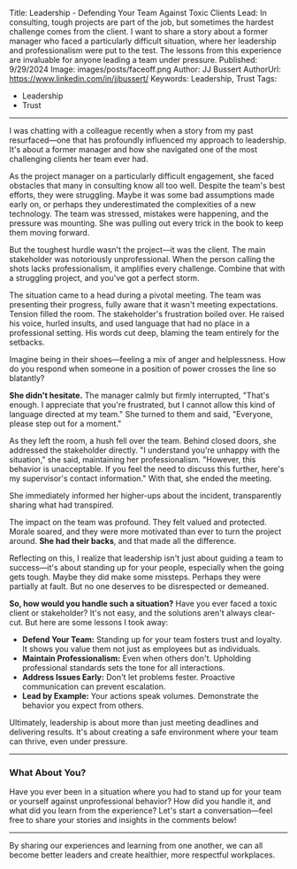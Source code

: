Title: Leadership - Defending Your Team Against Toxic Clients
Lead: In consulting, tough projects are part of the job, but sometimes the hardest challenge comes from the client. I want to share a story about a former manager who faced a particularly difficult situation, where her leadership and professionalism were put to the test. The lessons from this experience are invaluable for anyone leading a team under pressure.
Published: 9/29/2024
Image: images/posts/faceoff.png
Author: JJ Bussert
AuthorUrl: https://www.linkedin.com/in/jjbussert/
Keywords: Leadership, Trust
Tags:
 - Leadership
 - Trust
---

I was chatting with a colleague recently when a story from my past resurfaced—one that has profoundly influenced my approach to leadership. It's about a former manager and how she navigated one of the most challenging clients her team ever had.

As the project manager on a particularly difficult engagement, she faced obstacles that many in consulting know all too well. Despite the team's best efforts, they were struggling. Maybe it was some bad assumptions made early on, or perhaps they underestimated the complexities of a new technology. The team was stressed, mistakes were happening, and the pressure was mounting. She was pulling out every trick in the book to keep them moving forward.

But the toughest hurdle wasn't the project—it was the client. The main stakeholder was notoriously unprofessional. When the person calling the shots lacks professionalism, it amplifies every challenge. Combine that with a struggling project, and you've got a perfect storm.

The situation came to a head during a pivotal meeting. The team was presenting their progress, fully aware that it wasn't meeting expectations. Tension filled the room. The stakeholder's frustration boiled over. He raised his voice, hurled insults, and used language that had no place in a professional setting. His words cut deep, blaming the team entirely for the setbacks.

Imagine being in their shoes—feeling a mix of anger and helplessness. How do you respond when someone in a position of power crosses the line so blatantly?

**She didn't hesitate.** The manager calmly but firmly interrupted, "That's enough. I appreciate that you're frustrated, but I cannot allow this kind of language directed at my team." She turned to them and said, "Everyone, please step out for a moment."

As they left the room, a hush fell over the team. Behind closed doors, she addressed the stakeholder directly. "I understand you're unhappy with the situation," she said, maintaining her professionalism. "However, this behavior is unacceptable. If you feel the need to discuss this further, here's my supervisor's contact information." With that, she ended the meeting.

She immediately informed her higher-ups about the incident, transparently sharing what had transpired.

The impact on the team was profound. They felt valued and protected. Morale soared, and they were more motivated than ever to turn the project around. **She had their backs**, and that made all the difference.

Reflecting on this, I realize that leadership isn't just about guiding a team to success—it's about standing up for your people, especially when the going gets tough. Maybe they did make some missteps. Perhaps they were partially at fault. But no one deserves to be disrespected or demeaned.

**So, how would you handle such a situation?** Have you ever faced a toxic client or stakeholder? It's not easy, and the solutions aren't always clear-cut. But here are some lessons I took away:

- **Defend Your Team:** Standing up for your team fosters trust and loyalty. It shows you value them not just as employees but as individuals.
- **Maintain Professionalism:** Even when others don't. Upholding professional standards sets the tone for all interactions.
- **Address Issues Early:** Don't let problems fester. Proactive communication can prevent escalation.
- **Lead by Example:** Your actions speak volumes. Demonstrate the behavior you expect from others.

Ultimately, leadership is about more than just meeting deadlines and delivering results. It's about creating a safe environment where your team can thrive, even under pressure.

---

### What About You?

Have you ever been in a situation where you had to stand up for your team or yourself against unprofessional behavior? How did you handle it, and what did you learn from the experience? Let's start a conversation—feel free to share your stories and insights in the comments below!

---

By sharing our experiences and learning from one another, we can all become better leaders and create healthier, more respectful workplaces.
